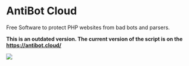 # AntiBot Cloud
Free Software to protect PHP websites from bad bots and parsers.

**This is an outdated version. The current version of the script is on the https://antibot.cloud/**

![](https://raw.githubusercontent.com/MikFoxi/AntiBot/master/logo.png)
